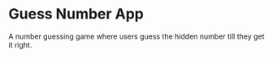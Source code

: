 # Guess Number App

A number guessing game where users guess the hidden number till they get it right.
